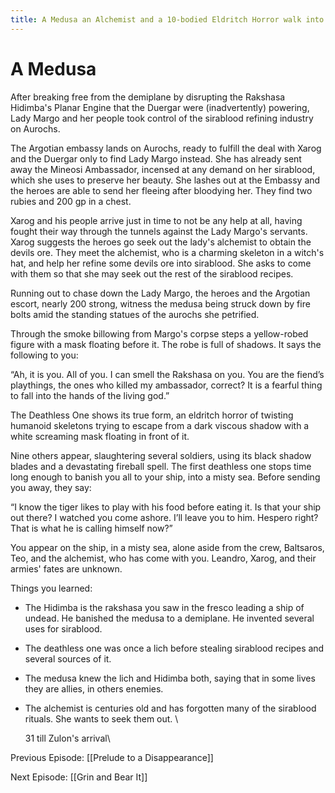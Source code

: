 ```yaml
---
title: A Medusa an Alchemist and a 10-bodied Eldritch Horror walk into a bar
---
```


# A Medusa

After breaking free from the demiplane by disrupting the Rakshasa Hidimba's Planar Engine that the Duergar were (inadvertently) powering, Lady Margo and her people took control of the sirablood refining industry on Aurochs. 

The Argotian embassy lands on Aurochs, ready to fulfill the deal with Xarog and the Duergar only to find Lady Margo instead. She has already sent away the Mineosi Ambassador, incensed at any demand on her sirablood, which she uses to preserve her beauty. She lashes out at the Embassy and the heroes are able to send her fleeing after bloodying her. They find two rubies and 200 gp in a chest.

Xarog and his people arrive just in time to not be any help at all, having fought their way through the tunnels against the Lady Margo's servants. Xarog suggests the heroes go seek out the lady's alchemist to obtain the devils ore. They meet the alchemist, who is a charming skeleton in a witch's hat, and help her refine some devils ore into sirablood. She asks to come with them so that she may seek out the rest of the sirablood recipes.

Running out to chase down the Lady Margo, the heroes and the Argotian escort, nearly 200 strong, witness the medusa being struck down by fire bolts amid the standing statues of the aurochs she petrified. 

Through the smoke billowing from Margo's corpse steps a yellow-robed figure with a mask floating before it. The robe is full of shadows. It says the following to you: 

“Ah, it is you. All of you. I can smell the Rakshasa on you. You are the fiend’s playthings, the ones who killed my ambassador, correct? It is a fearful thing to fall into the hands of the living god.”

The Deathless One shows its true form, an eldritch horror of twisting humanoid skeletons trying to escape from a dark viscous shadow with a white screaming mask floating in front of it. 

Nine others appear, slaughtering several soldiers, using its black shadow blades and a devastating fireball spell. The first deathless one stops time long enough to banish you all to your ship, into a misty sea. Before sending you away, they say: 

“I know the tiger likes to play with his food before eating it. Is that your ship out there? I watched you come ashore. I’ll leave you to him. Hespero right? That is what he is calling himself now?”

You appear on the ship, in a misty sea, alone aside from the crew, Baltsaros, Teo, and the alchemist, who has come with you. Leandro, Xarog, and their armies' fates are unknown.

Things you learned:

* The Hidimba is the rakshasa you saw in the fresco leading a ship of undead. He banished the medusa to a demiplane. He invented several uses for sirablood.
* The deathless one was once a lich before stealing sirablood recipes and several sources of it. 
* The medusa knew the lich and Hidimba both, saying that in some lives they are allies, in others enemies. 
* The alchemist is centuries old and has forgotten many of the sirablood rituals. She wants to seek them out. \

  31 till Zulon's arrival\

Previous Episode: [[Prelude to a Disappearance]]

Next Episode: [[Grin and Bear It]]